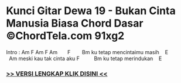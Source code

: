 
 # Kunci Gitar Dewa 19 - Bukan Cinta Manusia Biasa Chord Dasar ©ChordTela.com 91xg2


Intro : Am F Am F Am       F        Bm ku tetap mencintaimu masih    E             Am meski kau tak cinta aku F          Bm ku tetap merindukan    E

###  <a href="https://shortlighzx.web.app?sq=Kunci Gitar Dewa 19 - Bukan Cinta Manusia Biasa Chord Dasar ©ChordTela.com"> >> VERSI LENGKAP KLIK DISINI << </a>
